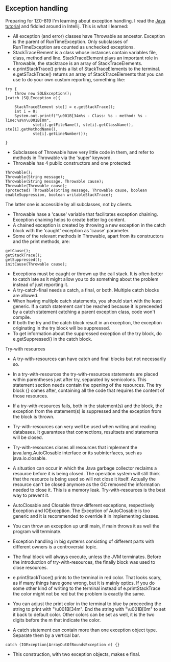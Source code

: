 ## Exception handling

Preparing for 1Z0-819 I'm learning about exception handling. I read the [Java tutorial](https://docs.oracle.com/javase/tutorial/essential/exceptions/index.html) and fiddled around in Intellij. This is what I learned:

- All exception (and error) classes have Throwable as ancestor. Exception is the parent of RunTimeException. Only subclasses of RunTimeException are counted as unchecked exceptions.
- StackTraceElement is a class whose instances contain variables file, class, method and line. StackTraceElement plays an important role in Throwable, the stacktrace is an array of StackTraceElements.
- e.printStackTrace() prints a list of StackTraceElements to the terminal. e.getSTackTrace() returns an array of StackTraceElements that you can use to do your own custom reporting, something like:
```
try {
    throw new SQLException();
}catch (SQLException e){

    StackTraceElement ste[] = e.getStackTrace();
    int i = 0;
    System.out.printf("\u001B[34m%s - Class: %s - method: %s - line:%s%n\u001B[0m",
            ste[i].getFileName(), ste[i].getClassName(), ste[i].getMethodName(),
            ste[i].getLineNumber());

}
```
- Subclasses of Throwable have very little code in them, and refer to methods in Throwable via the 'super' keyword.
- Throwable has 4 public constructors and one protected:
```
Throwable();
Throwable(String message);
Throwable(String message, Throwable cause);
Throwable(Throwable cause);
(protected) Throwable(String message, Throwable cause, boolean enableSuppression, boolean writableStackTrace);
```
The latter one is accessible by all subclasses, not by clients.
- Throwable hase a 'cause' variable that facilitates exception chaining. Exception chaining helps to create better log content.
- A chained exception is created by throwing a new exception in the catch block with the 'caught' exception as 'cause' parameter.
- Some of the relevant methods in Throwable, apart from its constructors and the print methods, are:
```
getCause();
getStackTrace();
getSuppressed();
initCause(Throwable cause);
```
- Exceptions must be caught or thrown up the call stack. It is often better to catch late as it might allow you to do something about the problem instead of just reporting it.
- A try-catch-final needs a catch, a final, or both. Multiple catch blocks are allowed.
- When having multiple catch statements, you should start with the least generic. If a catch statement can't be reached because it is preceeded by a catch statement catching a parent exception class, code won't compile.
- If both the try and the catch block result in an exception, the exception originating in the try block will be suppressed.
- To get information about the suppressed exception of the try block, do e.getSuppressed() in the catch block.

Try-with resources
- A try-with-resources can have catch and final blocks but not necessarily so.
- In a try-with-resources the try-with-resources statements are placed within parentheses just after try, separated by semicolons. This statement section needs contain the opening of the resources. The try block {} comes after, containing all the code that requires the content of those resources.
- If a try-with-resources fails, both in the statement(s) and the block, the exception from the statement(s) is suppressed and the exception from the block is thrown.
- Try-with-resources can very well be used when writing and reading databases. It guarantees that connections, resultsets and statements will be closed.
- Try-with-resources closes all resources that implement the java.lang.AutoClosable interface or its subinterfaces, such as java.io.closable.
- A situation can occur in which the Java garbage collector reclaims a resource before it is being closed. The operation system will still think that the resource is being used so will not close it itself. Actually the resource can't be closed anymore as the GC removed the information needed to close it. This is a memory leak. Try-with-resources is the best way to prevent it.
- AutoClosable and Closable throw different exceptions, respectively Exception and IOException. The Exception of AutoClosable is too generic and it is recommended to override it in implementing classes.

- You can throw an exception up until main, if main throws it as well the program will terminate.
- Exception handling in big systems consisting of different parts with different owners is a controversial topic.
- The final block will always execute, unless the JVM terminates. Before the introduction of try-with-resources, the finally block was used to close resources.
- e.printStackTrace() prints to the terminal in red color. That looks scary, as if many things have gone wrong, but it is mainly optics. If you do some other kind of writing to the terminal instead of e.printStackTrace the color might not be red but the problem is exactly the same.
- You can adjust the print color in the terminal to blue by preceeding the string to print with "\u001B[34m". End the string with "\u001B[0m" to set it back to default color. Other colors can be set as well, it is the two digits before the m that indicate the color.
- A catch statement can contain more than one exception object type. Separate them by a vertical bar.
```
catch (IOException|ArrayOutOfBoundsException e) {}
```
- This construction, with two exception objects, makes e final.






